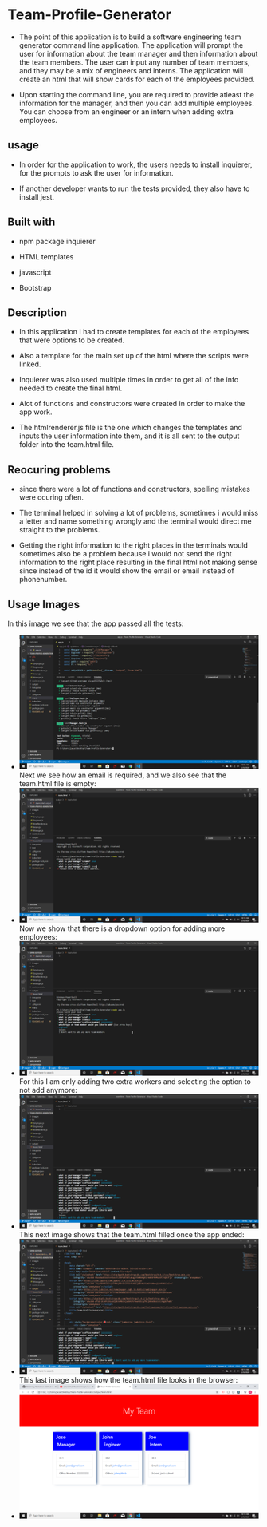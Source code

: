 # Team-Profile-Generator
* The point of this application is to build a software engineering team generator command line application. The application will prompt the user for information about the team manager and then information about the team members. The user can input any number of team members, and they may be a mix of engineers and interns. The application will create an html that will show cards for each of the employees provided.

* Upon starting the command line, you are required to provide atleast the information for the manager, and then you can add multiple employees. You can choose from an engineer or an intern when adding extra employees.

## usage
* In order for the application to work, the users needs to install inquierer, for the prompts to ask the user for information.

* If another developer wants to run the tests provided, they also have to install jest.

## Built with
* npm package inquierer

* HTML templates

* javascript

* Bootstrap

## Description
* In this application I had to create templates for each of the employees that were options to be created.

* Also a template for the main set up of the html where the scripts were linked.

* Inquierer was also used multiple times in order to get all of the info needed to create the final html.

* Alot of functions and constructors were created in order to make the app work.

* The htmlrenderer.js file is the one which changes the templates and inputs the user information into them, and it is all sent to the output folder into the team.html file.

## Reocuring problems
* since there were a lot of functions and constructors, spelling mistakes were ocuring often.

* The terminal helped in solving a lot of problems, sometimes i would miss a letter and name something wrongly and the terminal would direct me straight to the problems.

* Getting the right information to the right places in the terminals would sometimes also be a problem because i would not send the right information to the right place resulting in the final html not making sense since instead of the id it would show the email or email instead of phonenumber.


## Usage Images
   In this image we see that the app passed all the tests:
* ![Image description](images/tests.png)
   Next we see how an email is required, and we also see that the team.html file is empty:
* ![Image description](images/email.png)
   Now we show that there is a dropdown option for adding more employees:
* ![Image description](images/dropdown.png)
   For this I am only adding two extra workers and selecting the option to not add anymore:
* ![Image description](images/3.png)
   This next image shows that the team.html filled once the app ended:
* ![Image description](images/team.png)
   This last image shows how the team.html file looks in the browser:
* ![Image description](images/final.png)